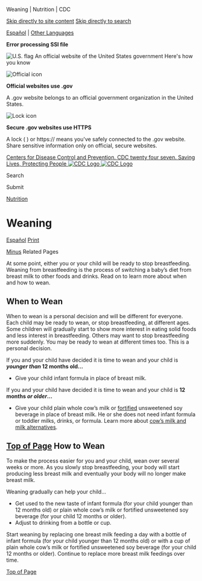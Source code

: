 





















Weaning \| Nutrition \| CDC
 










 






 











 




[Skip directly to site content](#content)
[Skip directly to search](#headerSearch)


[Español](/spanish/) \| 
[Other Languages](https://wwwn.cdc.gov/pubs/other-languages/)

**Error processing SSI file**  



![U.S. flag](/TemplatePackage/4.0/assets/imgs/uswds/us_flag_small.png)
An official website of the United States government Here's how you know 



![Official icon](/TemplatePackage/4.0/assets/imgs/uswds/icon-dot-gov.svg)



**Official websites use .gov**


A .gov website belongs to an official government organization in the United States.







![Lock icon](/TemplatePackage/4.0/assets/imgs/uswds/icon-https.svg)



**Secure .gov websites use HTTPS**


A lock (  ) or https:// means you've safely connected to the .gov website. Share sensitive information only on official, secure websites.








 



[Centers for Disease Control and Prevention. CDC twenty four seven. Saving Lives, Protecting People
![CDC Logo](/TemplatePackage/4.0/assets/imgs/logo/logo-notext.svg)
![CDC Logo](/TemplatePackage/4.0/assets/imgs/logo/logo-notext.svg)](https://www.cdc.gov/)





Search









Submit

















 [Nutrition](/nutrition/php/about/index.html)









 











Weaning
=======

 
[Español](/nutrition/infantandtoddlernutrition/breastfeeding/spanish/Destete.html) [Print](#print)



[Minus](#collapse_27936627fb84ade59)
Related Pages




At some point, either you or your child will be ready to stop breastfeeding. Weaning from breastfeeding is the process of switching a baby’s diet from breast milk to other foods and drinks. Read on to learn more about when and how to wean.


When to Wean
------------


When to wean is a personal decision and will be different for everyone. Each child may be ready to wean, or stop breastfeeding, at different ages. Some children will gradually start to show more interest in eating solid foods and less interest in breastfeeding. Others may want to stop breastfeeding more suddenly. You may be ready to wean at different times too. This is a personal decision.


If you and your child have decided it is time to wean and your child is ***younger than* 12 months old…**


* Give your child infant formula in place of breast milk.


If you and your child have decided it is time to wean and your child is **12 months *or older*…**


* Give your child plain whole cow’s milk or [fortified](/nutrition/infantandtoddlernutrition/definitions.html#fortified)  unsweetened soy beverage in place of breast milk. He or she does not need infant formula or toddler milks, drinks, or formula. Learn more about [cow’s milk and milk alternatives](/nutrition/InfantandToddlerNutrition/foods-and-drinks/cows-milk-and-milk-alternatives.html).


[Top of Page](#)
How to Wean
-----------


To make the process easier for you and your child, wean over several weeks or more. As you slowly stop breastfeeding, your body will start producing less breast milk and eventually your body will no longer make breast milk.


Weaning gradually can help your child…


* Get used to the new taste of infant formula (for your child younger than 12 months old) or plain whole cow’s milk or fortified unsweetened soy beverage (for your child 12 months or older).
* Adjust to drinking from a bottle or cup.


Start weaning by replacing one breast milk feeding a day with a bottle of infant formula (for your child younger than 12 months old) or with a cup of plain whole cow’s milk or fortified unsweetened soy beverage (for your child 12 months or older). Continue to replace more breast milk feedings over time.


[Top of Page](#)

